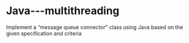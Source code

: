 # Java---multithreading
Implement a “message queue connector” class using Java based on the given specification and criteria
